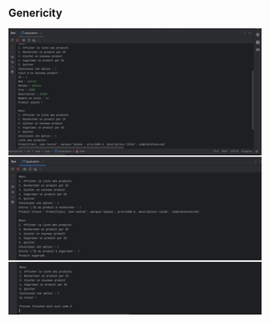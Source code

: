 <h2>Genericity</h2>

<img src="Captures/1.PNG">
<img src="Captures/2.PNG">
<img src="Captures/3.PNG">
